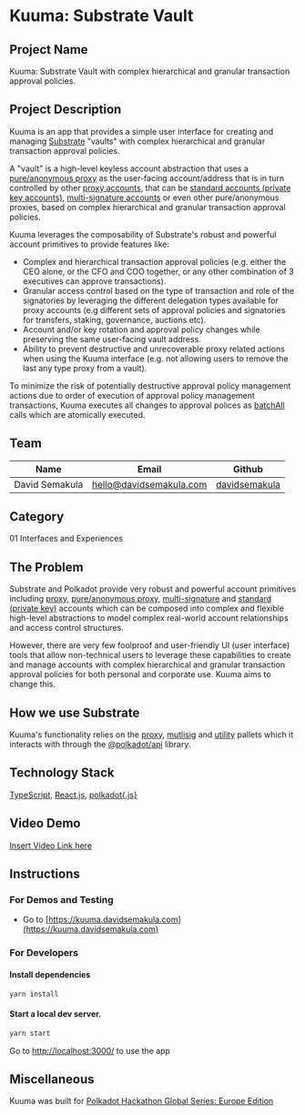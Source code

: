 # Kuuma: Substrate Vault

## Project Name

Kuuma: Substrate Vault with complex hierarchical and granular transaction approval policies.


## Project Description

Kuuma is an app that provides a simple user interface for creating and managing [Substrate](https://substrate.io/) "vaults" with complex hierarchical and granular transaction approval policies.

A "vault" is a high-level keyless account abstraction that uses a [pure/anonymous proxy](https://wiki.polkadot.network/docs/learn-proxies#anonymous-proxy-pure-proxy) as the user-facing account/address 
that is in turn controlled by other [proxy accounts](https://wiki.polkadot.network/docs/learn-proxies), that can be [standard accounts (private key accounts)](https://wiki.polkadot.network/docs/learn-accounts), [multi-signature accounts](https://wiki.polkadot.network/docs/learn-account-multisig) 
or even other pure/anonymous proxies, based on complex hierarchical and granular transaction approval policies.

Kuuma leverages the composability of Substrate's robust and powerful account primitives to provide features like:

- Complex and hierarchical transaction approval policies (e.g. either the CEO alone, or the CFO and COO together, or any other combination of 3 executives can approve transactions).
- Granular access control based on the type of transaction and role of the signatories by leveraging the different delegation types available for proxy accounts (e.g different sets of approval policies and signatories for transfers, staking, governance, auctions etc).
- Account and/or key rotation and approval policy changes while preserving the same user-facing vault address.
- Ability to prevent destructive and unrecoverable proxy related actions when using the Kuuma interface (e.g. not allowing users to remove the last any type proxy from a vault).


To minimize the risk of potentially destructive approval policy management actions due to order of execution of approval policy management transactions, Kuuma executes all changes to approval polices as [batchAll](https://polkadot.js.org/docs/substrate/extrinsics#batchallcalls-veccall) calls which are atomically executed.

## Team

| Name           | Email                   | Github                                            |
|----------------|-------------------------|---------------------------------------------------|
| David Semakula | hello@davidsemakula.com | [davidsemakula](https://github.com/davidsemakula) |


## Category

01 Interfaces and Experiences


## The Problem

Substrate and Polkadot provide very robust and powerful account primitives including [proxy](https://wiki.polkadot.network/docs/learn-proxies), [pure/anonymous proxy](https://wiki.polkadot.network/docs/learn-proxies#anonymous-proxy-pure-proxy), [multi-signature](https://wiki.polkadot.network/docs/learn-account-multisig) and [standard (private key)](https://wiki.polkadot.network/docs/learn-accounts) accounts
which can be composed into complex and flexible high-level abstractions to model complex real-world account relationships and access control structures.

However, there are very few foolproof and user-friendly UI (user interface) tools that allow non-technical users to leverage these capabilities to create and manage accounts with complex hierarchical and granular transaction approval policies for both personal and corporate use.
Kuuma aims to change this.


## How we use Substrate

Kuuma's functionality relies on the [proxy](https://github.com/paritytech/substrate/tree/master/frame/proxy), [mutlisig](https://github.com/paritytech/substrate/tree/master/frame/multisig) and [utility](https://github.com/paritytech/substrate/tree/master/frame/utility) pallets which it interacts with through the [@polkadot/api](https://www.npmjs.com/package/@polkadot/api) library.


## Technology Stack
[TypeScript](https://www.typescriptlang.org/), [React.js](https://reactjs.org/), [polkadot{.js}](https://polkadot.js.org/)


## Video Demo
[Insert Video Link here]()

[//]: # (TODO: Add video link)


## Instructions

### For Demos and Testing

- Go to [https://kuuma.davidsemakula.com](https://kuuma.davidsemakula.com)


### For Developers

#### Install dependencies

```shell
yarn install
```

#### Start a local dev server.

```sh
yarn start
```

Go to [http://localhost:3000/](http://localhost:3000/) to use the app


## Miscellaneous

Kuuma was built for [Polkadot Hackathon Global Series: Europe Edition](https://www.polkadotglobalseries.com/)

